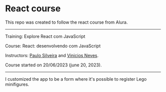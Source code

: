 # React course
This repo was created to follow the react course from Alura. 

---

Training: Explore React com JavaScript

Course: React: desenvolvendo com JavaScript

Instructors: [Paulo Silveira](https://www.linkedin.com/in/paulosilveira/) and [Vinicios Neves](https://www.linkedin.com/in/vinny-neves/).

Course started on 20/06/2023 (june 20, 2023).

 ---

 I customized the app to be a form where it's possible to register Lego minifigures.

